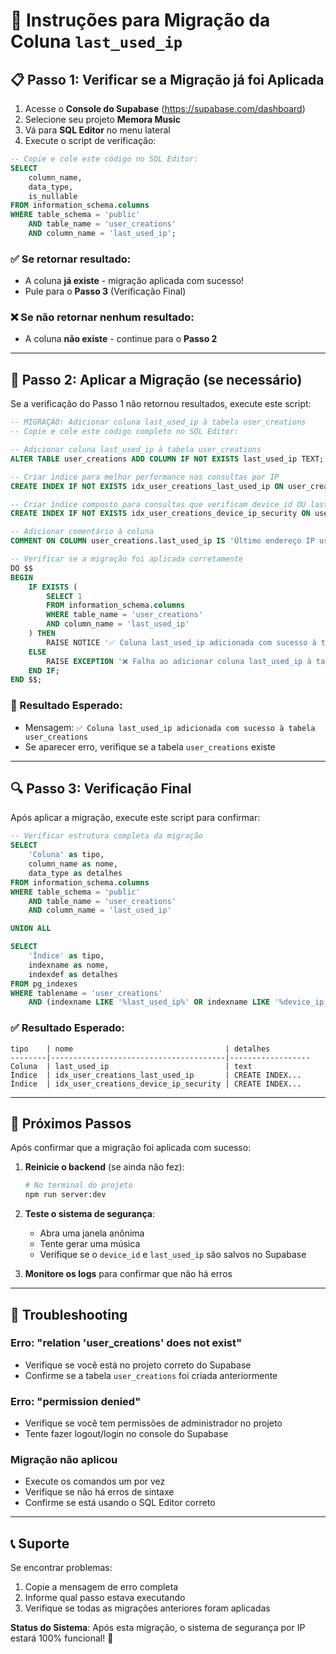 # 🔧 Instruções para Migração da Coluna `last_used_ip`

## 📋 Passo 1: Verificar se a Migração já foi Aplicada

1. Acesse o **Console do Supabase** (https://supabase.com/dashboard)
2. Selecione seu projeto **Memora Music**
3. Vá para **SQL Editor** no menu lateral
4. Execute o script de verificação:

```sql
-- Copie e cole este código no SQL Editor:
SELECT 
    column_name,
    data_type,
    is_nullable
FROM information_schema.columns 
WHERE table_schema = 'public' 
    AND table_name = 'user_creations' 
    AND column_name = 'last_used_ip';
```

### ✅ Se retornar resultado:
- A coluna **já existe** - migração aplicada com sucesso!
- Pule para o **Passo 3** (Verificação Final)

### ❌ Se não retornar nenhum resultado:
- A coluna **não existe** - continue para o **Passo 2**

---

## 🚀 Passo 2: Aplicar a Migração (se necessário)

Se a verificação do Passo 1 não retornou resultados, execute este script:

```sql
-- MIGRAÇÃO: Adicionar coluna last_used_ip à tabela user_creations
-- Copie e cole este código completo no SQL Editor:

-- Adicionar coluna last_used_ip à tabela user_creations
ALTER TABLE user_creations ADD COLUMN IF NOT EXISTS last_used_ip TEXT;

-- Criar índice para melhor performance nas consultas por IP
CREATE INDEX IF NOT EXISTS idx_user_creations_last_used_ip ON user_creations(last_used_ip);

-- Criar índice composto para consultas que verificam device_id OU last_used_ip
CREATE INDEX IF NOT EXISTS idx_user_creations_device_ip_security ON user_creations(device_id, last_used_ip);

-- Adicionar comentário à coluna
COMMENT ON COLUMN user_creations.last_used_ip IS 'Último endereço IP usado pelo usuário para verificação de segurança contra abusos';

-- Verificar se a migração foi aplicada corretamente
DO $$
BEGIN
    IF EXISTS (
        SELECT 1 
        FROM information_schema.columns 
        WHERE table_name = 'user_creations' 
        AND column_name = 'last_used_ip'
    ) THEN
        RAISE NOTICE '✅ Coluna last_used_ip adicionada com sucesso à tabela user_creations';
    ELSE
        RAISE EXCEPTION '❌ Falha ao adicionar coluna last_used_ip à tabela user_creations';
    END IF;
END $$;
```

### 📝 Resultado Esperado:
- Mensagem: `✅ Coluna last_used_ip adicionada com sucesso à tabela user_creations`
- Se aparecer erro, verifique se a tabela `user_creations` existe

---

## 🔍 Passo 3: Verificação Final

Após aplicar a migração, execute este script para confirmar:

```sql
-- Verificar estrutura completa da migração
SELECT 
    'Coluna' as tipo,
    column_name as nome,
    data_type as detalhes
FROM information_schema.columns 
WHERE table_schema = 'public' 
    AND table_name = 'user_creations' 
    AND column_name = 'last_used_ip'

UNION ALL

SELECT 
    'Índice' as tipo,
    indexname as nome,
    indexdef as detalhes
FROM pg_indexes 
WHERE tablename = 'user_creations' 
    AND (indexname LIKE '%last_used_ip%' OR indexname LIKE '%device_ip_security%');
```

### ✅ Resultado Esperado:
```
tipo    | nome                                  | detalhes
--------|---------------------------------------|------------------
Coluna  | last_used_ip                          | text
Índice  | idx_user_creations_last_used_ip       | CREATE INDEX...
Índice  | idx_user_creations_device_ip_security | CREATE INDEX...
```

---

## 🎯 Próximos Passos

Após confirmar que a migração foi aplicada com sucesso:

1. **Reinicie o backend** (se ainda não fez):
   ```bash
   # No terminal do projeto
   npm run server:dev
   ```

2. **Teste o sistema de segurança**:
   - Abra uma janela anônima
   - Tente gerar uma música
   - Verifique se o `device_id` e `last_used_ip` são salvos no Supabase

3. **Monitore os logs** para confirmar que não há erros

---

## 🚨 Troubleshooting

### Erro: "relation 'user_creations' does not exist"
- Verifique se você está no projeto correto do Supabase
- Confirme se a tabela `user_creations` foi criada anteriormente

### Erro: "permission denied"
- Verifique se você tem permissões de administrador no projeto
- Tente fazer logout/login no console do Supabase

### Migração não aplicou
- Execute os comandos um por vez
- Verifique se não há erros de sintaxe
- Confirme se está usando o SQL Editor correto

---

## 📞 Suporte

Se encontrar problemas:
1. Copie a mensagem de erro completa
2. Informe qual passo estava executando
3. Verifique se todas as migrações anteriores foram aplicadas

**Status do Sistema**: Após esta migração, o sistema de segurança por IP estará 100% funcional! 🎉